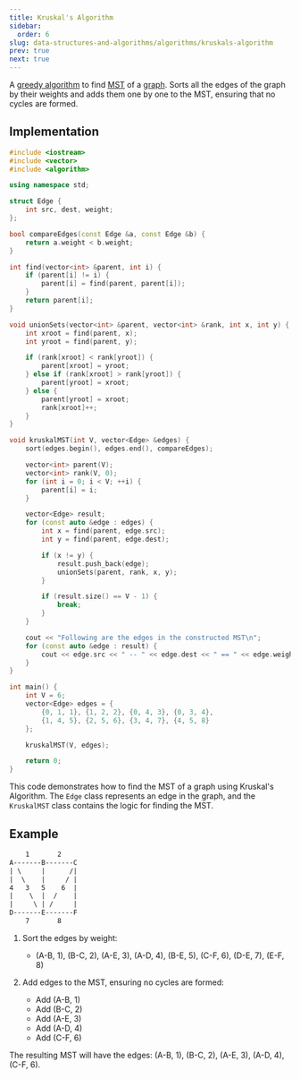 ```yaml
---
title: Kruskal's Algorithm
sidebar:
  order: 6
slug: data-structures-and-algorithms/algorithms/kruskals-algorithm
prev: true
next: true
---
```


A [greedy algorithm](/data-structures-and-algorithms/algorithms/introduction#greedy-algorithm) to find [MST](/data-structures-and-algorithms/data-structures/minimum-spanning-tree/) of a [graph](/data-structures-and-algorithms/data-structures/graph/). Sorts all the edges of the graph by their weights and adds them one by one to
the MST, ensuring that no cycles are formed.

## Implementation

```cpp
#include <iostream>
#include <vector>
#include <algorithm>

using namespace std;

struct Edge {
    int src, dest, weight;
};

bool compareEdges(const Edge &a, const Edge &b) {
    return a.weight < b.weight;
}

int find(vector<int> &parent, int i) {
    if (parent[i] != i) {
        parent[i] = find(parent, parent[i]);
    }
    return parent[i];
}

void unionSets(vector<int> &parent, vector<int> &rank, int x, int y) {
    int xroot = find(parent, x);
    int yroot = find(parent, y);

    if (rank[xroot] < rank[yroot]) {
        parent[xroot] = yroot;
    } else if (rank[xroot] > rank[yroot]) {
        parent[yroot] = xroot;
    } else {
        parent[yroot] = xroot;
        rank[xroot]++;
    }
}

void kruskalMST(int V, vector<Edge> &edges) {
    sort(edges.begin(), edges.end(), compareEdges);

    vector<int> parent(V);
    vector<int> rank(V, 0);
    for (int i = 0; i < V; ++i) {
        parent[i] = i;
    }

    vector<Edge> result;
    for (const auto &edge : edges) {
        int x = find(parent, edge.src);
        int y = find(parent, edge.dest);

        if (x != y) {
            result.push_back(edge);
            unionSets(parent, rank, x, y);
        }

        if (result.size() == V - 1) {
            break;
        }
    }

    cout << "Following are the edges in the constructed MST\n";
    for (const auto &edge : result) {
        cout << edge.src << " -- " << edge.dest << " == " << edge.weight << "\n";
    }
}

int main() {
    int V = 6;
    vector<Edge> edges = {
        {0, 1, 1}, {1, 2, 2}, {0, 4, 3}, {0, 3, 4},
        {1, 4, 5}, {2, 5, 6}, {3, 4, 7}, {4, 5, 8}
    };

    kruskalMST(V, edges);

    return 0;
}
```

This code demonstrates how to find the MST of a graph using Kruskal's Algorithm.
The `Edge` class represents an edge in the graph, and the `KruskalMST` class
contains the logic for finding the MST.

## Example

```txt
    1       2
A-------B-------C
| \     |      /|
|  \    |     / |
4   3   5    6  |
|    \  |  /    |
|     \ | /     |
D-------E-------F
    7       8
```

1. Sort the edges by weight:

   - (A-B, 1), (B-C, 2), (A-E, 3), (A-D, 4), (B-E, 5), (C-F, 6), (D-E, 7),
     (E-F, 8)

2. Add edges to the MST, ensuring no cycles are formed:
   - Add (A-B, 1)
   - Add (B-C, 2)
   - Add (A-E, 3)
   - Add (A-D, 4)
   - Add (C-F, 6)

The resulting MST will have the edges: (A-B, 1), (B-C, 2), (A-E, 3), (A-D, 4),
(C-F, 6).
